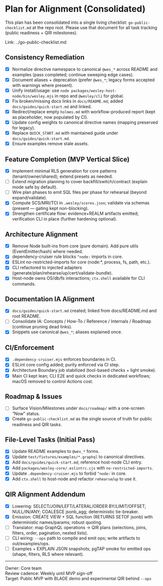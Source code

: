 # Plan for Alignment (Consolidated)

This plan has been consolidated into a single living checklist: `go-public-checklist.md` at the repo root. Please use that document for all task tracking (public readiness + QIR milestones).

Link: ../go-public-checklist.md

## Consistency Remediation
- [x] Normalize directive namespace to canonical `@wes_*` across README and examples (pass completed; continue sweeping edge cases).
- [x] Document aliases + deprecation (prefer `@wes_*`; legacy forms accepted with warnings where present).
- [x] Unify install/usage: use `node packages/wesley-host-node/bin/wesley.mjs` in repo and `@wesley/cli` for global.
- [x] Fix broken/missing docs links in `docs/README.md`; added `docs/guides/quick-start.md` and linked.
- [x] Redirect/replace empty `holmes.md` with workflow-produced report (kept as placeholder, now populated by CI).
- [x] Update config weights to canonical directive names (mapping preserved for legacy).
- [x] Replace `QUICK_START.md` with maintained guide under `docs/guides/quick-start.md`.
- [x] Ensure examples remove stale assets.

## Feature Completion (MVP Vertical Slice)
- [x] Implement minimal RLS generation for core patterns (tenant/owner/shared); extend presets as needed.
- [ ] Extend migration planning to cover backfill/switch/contract (explain mode safe by default).
- [ ] Wire plan phases to emit SQL files per phase for rehearsal (beyond expand/validate).
- [x] Compute SCS/MRI/TCI in `.wesley/scores.json`; validate via schemas (present — gating kept non-blocking).
- [x] Strengthen certificate flow: evidence+REALM artifacts emitted; verification CLI in place (further hardening optional).

## Architecture Alignment
- [x] Remove Node built-ins from core (pure domain). Add pure utils (EventEmitter/hash) where needed.
- [x] dependency-cruiser rule blocks `^node:` imports in core.
- [x] ESLint no-restricted-imports for core (node:*, process, fs, path, etc.).
- [x] CLI refactored to injected adapters (generate/plan/rehearse/up/cert/validate-bundle).
- [x] Host-node owns OS/db/fs interactions; `ctx.shell` available for CLI commands.

## Documentation IA Alignment
- [x] `docs/guides/quick-start.md` created; linked from docs/README.md and root README.
- [ ] Consolidate IA: Concepts / How-To / Reference / Internals / Roadmap (continue pruning dead links).
- [x] Snippets use canonical `@wes_*`; aliases explained once.

## CI/Enforcement
- [x] `.dependency-cruiser.mjs` enforces boundaries in CI.
- [x] ESLint core config added; purity enforced via CI step.
- [x] Architecture Boundary job stabilized (tool-based checks + light smoke).
- [x] Main CI kept lean; CLI E2E and quick checks in dedicated workflows; macOS removed to control Actions cost.

## Roadmap & Issues
- [ ] Surface Vision/Milestones under `docs/roadmap/` with a one-screen “Now” status.
- [x] Create `go-public-checklist.md` as the single source of truth for public readiness and QIR tasks.

## File-Level Tasks (Initial Pass)
- [x] Update README examples to `@wes_*` forms.
- [x] Update `test/fixtures/examples/*.graphql` to canonical directives.
- [x] Add `docs/guides/quick-start.md`; reference host-node CLI entry.
- [x] Add `packages/wesley-core/.eslintrc.cjs` with `no-restricted-imports`.
- [x] Update `.dependency-cruiser.mjs` to forbid `^node:` in core.
- [x] Add `ctx.shell` to host-node and refactor `rehearse`/`up` to use it.

## QIR Alignment Addendum
- [x] Lowering: SELECT/JOIN/LEFT/LATERAL/ORDER BY/LIMIT/OFFSET; NULL/IN/ANY; COALESCE jsonb_agg; deterministic tie-breaker.
- [x] Emission: CREATE VIEW + SQL function (RETURNS SETOF jsonb) with deterministic names/params; robust quoting.
- [ ] Translator: map GraphQL operations → QIR plans (selections, joins, filters, order, pagination, nested lists).
- [ ] CLI wiring: `--ops` path to compile and emit ops; write artifacts to out/examples/ops.
- [ ] Examples + EXPLAIN JSON snapshots; pgTAP smoke for emitted ops (shape, filters, RLS where relevant).

---

Owner: Core team  
Review cadence: Weekly until MVP sign-off  
Target: Public MVP with BLADE demo and experimental QIR behind `--ops`
